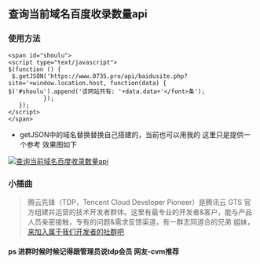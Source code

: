 ## 查询当前域名百度收录数量api
### 使用方法

```
<span id="shoulu">
<script type="text/javascript">
$(function () {
 $.getJSON('https://www.0735.pro/api/baidusite.php?site='+window.location.host, function(data) { 
$('#shoulu').append('该网站共有: '+data.data+'</font>条');
          });
   });
</script>
</span>
```
- getJSON中的域名替换替换自己搭建的，当前也可以用我的 这里只是提供一个参考 效果图如下

[![查询当前域名百度收录数量api](https://s1.ax1x.com/2023/03/24/ppBZ83Q.png)](https://imgse.com/i/ppBZ83Q)

### 小插曲

> 腾云先锋（TDP，Tencent Cloud Developer Pioneer）是腾讯云 GTS 官方组建并运营的技术开发者群体。这里有最专业的开发者&客户，能与产品人员亲密接触，专有的问题&需求反馈渠道，有一群志同道合的兄弟 姐妹，[来加入属于我们开发者的社群吧 ](https://cloud.tencent.com/developer/article/1855195?from=10680)

#### ps 进群时候时候记得跟管理员说tdp会员 网友-cvm推荐